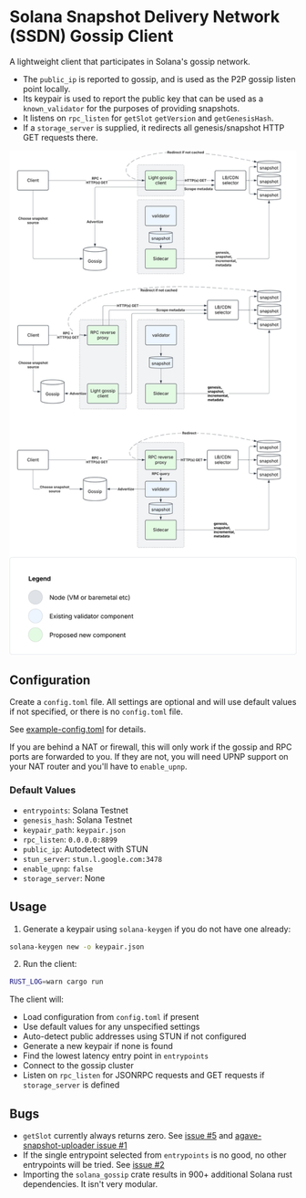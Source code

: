 # Solana Snapshot Delivery Network (SSDN) Gossip Client

A lightweight client that participates in Solana's gossip network.

- The `public_ip` is reported to gossip, and is used as the P2P gossip listen point locally.
- Its keypair is used to report the public key that can be used as a `known_validator` for the purposes of providing snapshots.
- It listens on `rpc_listen` for `getSlot` `getVersion` and `getGenesisHash`.
- If a `storage_server` is supplied, it redirects all genesis/snapshot HTTP GET requests there.

![Alt text](./docs/SSDN-Architecture.svg)

## Configuration

Create a `config.toml` file. All settings are optional and will use default values if not specified, or there is no `config.toml` file.

See [example-config.toml](example-config.toml) for details.

If you are behind a NAT or firewall, this will only work if the gossip and RPC ports are forwarded to you. 
If they are not, you will need UPNP support on your NAT router and you'll have to `enable_upnp`.

### Default Values

- `entrypoints`: Solana Testnet
- `genesis_hash`: Solana Testnet
- `keypair_path`: `keypair.json`
- `rpc_listen`: `0.0.0.0:8899`
- `public_ip`: Autodetect with STUN
- `stun_server`: `stun.l.google.com:3478`
- `enable_upnp`: `false`
- `storage_server`: None

## Usage

1. Generate a keypair using `solana-keygen` if you do not have one already:
```bash
solana-keygen new -o keypair.json
```

2. Run the client:
```bash
RUST_LOG=warn cargo run
```

The client will:
- Load configuration from `config.toml` if present
- Use default values for any unspecified settings
- Auto-detect public addresses using STUN if not configured
- Generate a new keypair if none is found
- Find the lowest latency entry point in `entrypoints`
- Connect to the gossip cluster
- Listen on `rpc_listen` for JSONRPC requests and GET requests if `storage_server` is defined

## Bugs
- `getSlot` currently always returns zero. See
 [issue #5](https://github.com/Blockdaemon/agave-snapshot-gossip-client/issues/5)
 and
 [agave-snapshot-uploader issue #1](https://github.com/Blockdaemon/agave-snapshot-uploader/issues/1)
- If the single entrypoint selected from `entrypoints` is no good, no other entrypoints will be tried. See
[issue #2](https://github.com/Blockdaemon/agave-snapshot-gossip-client/issues/2)
- Importing the `solana_gossip` crate results in 900+ additional Solana rust dependencies. It isn't very modular.
